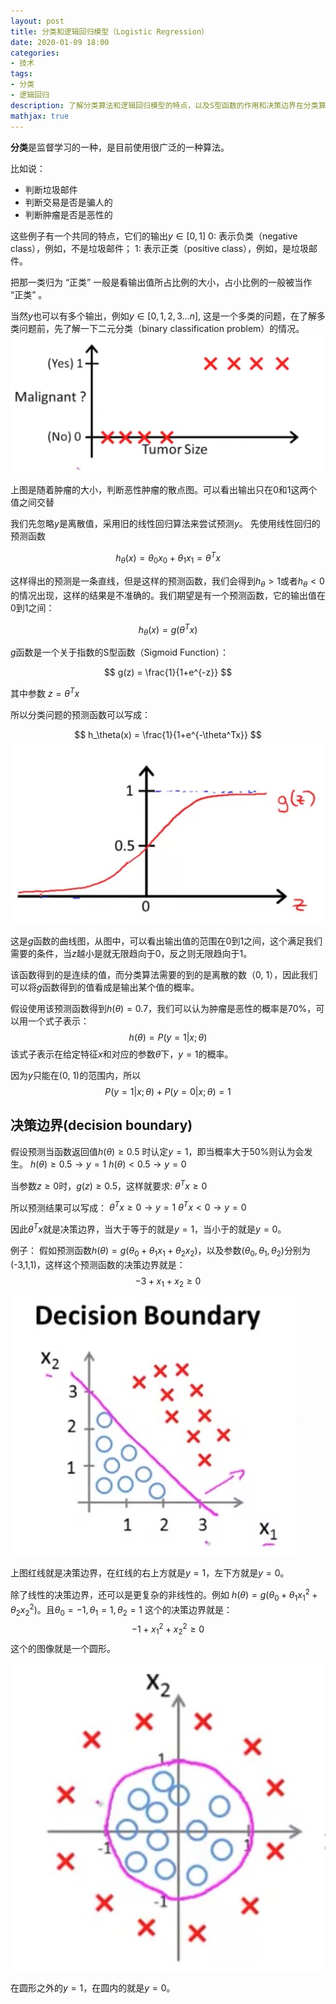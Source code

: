 ```yaml
---
layout: post
title: 分类和逻辑回归模型（Logistic Regression）
date: 2020-01-09 18:00
categories:
- 技术
tags:
- 分类
- 逻辑回归
description: 了解分类算法和逻辑回归模型的特点，以及S型函数的作用和决策边界在分类算法中的应用。
mathjax: true
---
```


**分类**是监督学习的一种，是目前使用很广泛的一种算法。

比如说：
- 判断垃圾邮件
- 判断交易是否是骗人的
- 判断肿瘤是否是恶性的

这些例子有一个共同的特点，它们的输出$y\in \left[0, 1\right]$
0: 表示负类（negative class），例如，不是垃圾邮件；
1: 表示正类（positive class），例如，是垃圾邮件。

把那一类归为 “正类” 一般是看输出值所占比例的大小，占小比例的一般被当作 “正类” 。

当然$y$也可以有多个输出，例如$y\in \left[0, 1,2,3...n\right]$, 这是一个多类的问题，在了解多类问题前，先了解一下二元分类（binary classification problem）的情况。
![二元分类的输入输出图][1]

上图是随着肿瘤的大小，判断恶性肿瘤的散点图。可以看出输出只在0和1这两个值之间交替

我们先忽略$y$是离散值，采用旧的线性回归算法来尝试预测$y$。 先使用线性回归的预测函数

$$ h_\theta(x) = \theta_0x_0 + \theta_1x_1 = \theta^Tx $$

这样得出的预测是一条直线，但是这样的预测函数，我们会得到$h_\theta > 1$或者$h_\theta < 0$的情况出现，这样的结果是不准确的。我们期望是有一个预测函数，它的输出值在0到1之间：

$$ h_\theta(x) = g(\theta^Tx) $$

$g$函数是一个关于指数的S型函数（Sigmoid Function）：

$$ g(z) = \frac{1}{1+e^{-z}} $$

其中参数 $z=\theta^Tx$

所以分类问题的预测函数可以写成：

$$ h_\theta(x) = \frac{1}{1+e^{-\theta^Tx}} $$
![$g$函数的曲线图][2]

这是$g$函数的曲线图，从图中，可以看出输出值的范围在0到1之间，这个满足我们需要的条件，当$z$越小是就无限趋向于0，反之则无限趋向于1。

该函数得到的是连续的值，而分类算法需要的到的是离散的数（0, 1），因此我们可以将$g$函数得到的值看成是输出某个值的概率。

假设使用该预测函数得到$h(\theta)=0.7$，我们可以认为肿瘤是恶性的概率是70%，可以用一个式子表示：
$$ h(\theta)=P(y=1|x; \theta) $$
该式子表示在给定特征$x$和对应的参数$\theta$下，$y=1$的概率。

因为$y$只能在(0, 1)的范围内，所以
$$ P(y=1|x; \theta)+P(y=0|x; \theta) = 1 $$

## 决策边界(decision boundary)

假设预测当函数返回值$h(\theta)\geq 0.5$ 时认定$y=1$，即当概率大于50%则认为会发生。
$h(\theta)\geq 0.5 → y=1$
$h(\theta)< 0.5 → y=0$

当参数$z\geq 0$时，$g(z)\geq 0.5$，这样就要求:
$\theta^Tx \geq 0$

所以预测结果可以写成：
$\theta^Tx \geq 0 → y=1$
$\theta^Tx < 0 → y=0$

因此$\theta^Tx$就是决策边界，当大于等于的就是$y=1$，当小于的就是$y=0$。

例子：
假如预测函数$h(\theta)=g(\theta_0+\theta_1x_1+\theta_2x_2)$，以及参数$(\theta_0,\theta_1,\theta_2)$分别为(-3,1,1)，这样这个预测函数的决策边界就是：
$$ -3+x_1+x_2 \geq 0 $$

![决策边界][3]

上图红线就是决策边界，在红线的右上方就是$y=1$，左下方就是$y=0$。

除了线性的决策边界，还可以是更复杂的非线性的。例如
$h(\theta)=g(\theta_0+\theta_1x_1^2+\theta_2x_2^2)$。且$\theta_0=-1,\theta_1=1,\theta_2=1$
这个的决策边界就是：
$$ -1 + x_1^2 + x_2^2 \geq 0 $$
这个的图像就是一个圆形。

![非线性条件决策边界][4]

在圆形之外的$y=1$，在圆内的就是$y=0$。

[1]: /images/ml_11.jpg
[2]: /images/ml_12.jpg
[3]: /images/ml_13.jpg
[4]: /images/ml_14.jpg


